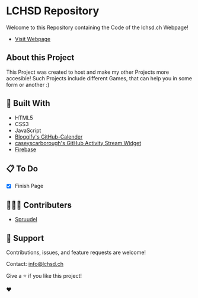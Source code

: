 # LCHSD Repository

Welcome to this Repository containing the Code of the lchsd.ch Webpage!

- [Visit Webpage](lhttps://lchsd.ch)


## About this Project
This Project was created to host and make my other Projects more accesible! Such Projects include different Games, that can help you in some form or another :)


## 🔧 Built With 

 - HTML5
 - CSS3
 - JavaScript
 - [Bloggify's GitHub-Calender](https://github.com/Bloggify/github-calendar#installation)
 - [caseyscarborough's GitHub Activity Stream Widget](https://github.com/caseyscarborough/github-activity)
 - [Firebase](https://firebase.google.com/)

## 📋 To Do

 - [x] Finish Page

## 🙋🏽‍♂️ Contributers 

- [Spruudel](https://github.com/Sprudeel)

## 🤝 Support

Contributions, issues, and feature requests are welcome!

Contact: info@lchsd.ch

Give a ⭐️ if you like this project!

❤️